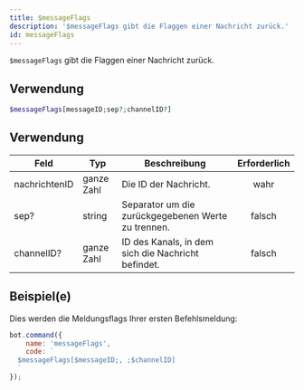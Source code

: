 ```yaml
---
title: $messageFlags
description: '$messageFlags gibt die Flaggen einer Nachricht zurück.'
id: messageFlags
---
```


`$messageFlags` gibt die Flaggen einer Nachricht zurück.

## Verwendung

```php
$messageFlags[messageID;sep?;channelID?]
```

## Verwendung

| Feld          | Typ        | Beschreibung                                       | Erforderlich |
| ------------- | ---------- | -------------------------------------------------- |:------------:|
| nachrichtenID | ganze Zahl | Die ID der Nachricht.                              |     wahr     |
| sep?          | string     | Separator um die zurückgegebenen Werte zu trennen. |    falsch    |
| channelID?    | ganze Zahl | ID des Kanals, in dem sich die Nachricht befindet. |    falsch    |

## Beispiel(e)

Dies werden die Meldungsflags Ihrer ersten Befehlsmeldung:

```javascript
bot.command({
    name: 'messageFlags',
    code: `
  $messageFlags[$messageID;, ;$channelID]
  `
});
```
